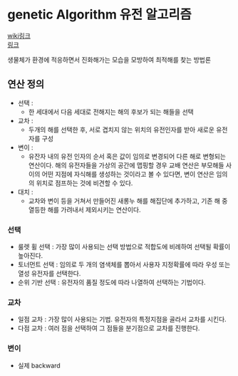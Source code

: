 # genetic Algorithm 유전 알고리즘
[wiki링크](https://ko.wikipedia.org/wiki/%EC%9C%A0%EC%A0%84_%EC%95%8C%EA%B3%A0%EB%A6%AC%EC%A6%98)  
[링크](http://www.aistudy.co.kr/biology/genetic/operator_moon.htm)

생물체가 환경에 적응하면서 진화해가는 모습을 모방하여 최적해를 찾는 방법론

## 연산 정의
- 선택 : 
  - 한 세대에서 다음 세대로 전해지는 해의 후보가 되는 해들을 선택
- 교차 : 
  - 두개의 해를 선택한 후, 서로 겹치지 않는 위치의 유전인자를 받아 새로운 유전자를 구성
- 변이 : 
  - 유잔자 내의 유전 인자의 순서 혹은 값이 임의로 변경되어 다른 해로 변형되는 연산이다. 해의 유전자들을 가상의 공간에 맵핑할 경우 교배 연산은 부모해들 사이의 어떤 지점에 자식해를 생성하는 것이라고 볼 수 있다면, 변이 연산은 임의의 위치로 점프하는 것에 비견할 수 있다. 
- 대치 : 
  - 교차와 변이 등을 거쳐서 만들어진 새롱누 해를 해집단에 추가하고, 기존 해 중 열등한 해를 가려내서 제외시키는 연산이다.

### 선택
- 룰렛 휠 선택 : 가장 많이 사용되는 선택 방법으로 적합도에 비례하여 선택될 확률이 높아진다.
- 토너먼트 선택 : 임의로 두 개의 염색체를 뽑아서 사용자 지정확률에 따라 우성 또는 열성 유전자를 선택한다.
- 순위 기반 선택 : 유전자의 품질 정도에 따라 나열하여 선택하는 기법이다.

### 교차
- 일점 교차 : 가장 많이 사용되는 기법. 유전자의 특정지점을 골라서 교차를 시킨다.
- 다점 교차 : 여러 점을 선택하여 그 점들을 분기점으로 교차를 진행한다.

### 변이
- 실제 backward